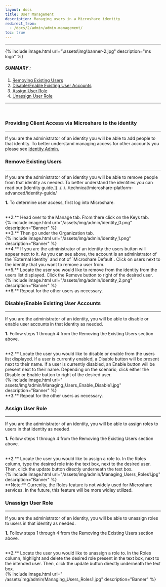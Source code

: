 ```yaml
--- 
layout: docs 
title: User Management  
description: Managing users in a Microshare identity 
redirect_from: 
  - /docs/2/admin/admin-management/ 
toc: true 
--- 
```

 
--------------------------------------- 
 
{% include image.html url="\assets\img\banner-2.jpg"  description="ms logo" %} 

##### SUMMARY :  
 
1. [Removing Existing Users](./#removing-existing-users) 
2. [Disable/Enable Existing User Accounts](./#disable/enable-existing-user-accounts) 
3. [Assign User Role](./#assign-user-role) 
4. [Unassign User Role](./#unassign-user-role) 
 
--------------------------------------- 
 
<br> 
 
 
### Providing Client Access via Microshare to the identity 
--------------------------------------- 
 
If you are the administrator of an identity you will be able to add people to that identity. To better understand managing access for other accounts you please see [Identity Admin.](../../../../../identity-admin/) 

 
### Remove Existing Users  
--------------------------------------- 

If you are the administrator of an identity you will be able to remove people from that identity as needed. To better understand the identities you can read our [identity guide.](../../../technical/microshare-platform-advanced/identity-guide/ 

**1.** To determine user access, first log into Microshare.  
 
<br> 
**2.** Head over to the Manage tab. From there click on the Keys tab. 
 
<br> 
{% include image.html url="/assets/img/admin/identity_0.png" description="Banner" %} 
 
<br> 
**3.** Then go under the Organization tab.  
 
<br> 
{% include image.html url="/assets/img/admin/identity_1.png" description="Banner" %} 
 
<br> 
**4.** If you are the administrator of an identity the users button will appear next to it. As you can see above, the account is an administrator of the `External Identity` and not of `Microshare Default`. Click on users next to the identity that you want to remove a user from. 

<br> 
**5.** Locate the user you would like to remove from the identity from the users list displayed. Click the Remove button to right of the desired user.  

<br> 
{% include image.html url="/assets/img/admin/identity_2.png" description="Banner" %} 

<br> 
**6.** Repeat for the other users as necessary. 

 

 

### Disable/Enable Existing User Accounts  
--------------------------------------- 

If you are the administrator of an identity, you will be able to disable or enable user accounts in that identity as needed. 

**1.** Follow steps 1 through 4 from the Removing the Existing Users section above. 

<br> 
**2.** Locate the user you would like to disable or enable from the users list displayed. If a user is currently enabled, a Disable button will be present next to their name. If a user is currently disabled, an Enable button will be present next to their name. Depending on the scenario, click either the Disable or Enable button to right of the desired user. 

<br> 
{% include image.html url=" assets/img/admin/Managing_Users_Enable_Disable1.jpg" description="Banner" %} 

<br> 
**3.** Repeat for the other users as necessary. 

 

 

### Assign User Role  
--------------------------------------- 

If you are the administrator of an identity, you will be able to assign roles to users in that identity as needed. 

**1.** Follow steps 1 through 4 from the Removing the Existing Users section above. 

<br> 
**2.** Locate the user you would like to assign a role to. In the Roles column, type the desired role into the text box, next to the desired user. Then, click the update button directly underneath the text box.  

<br> 
{% include image.html url="/assets/img/admin/Managing_Users_Roles1.jpg" description="Banner" %} 

<br> 
**Note:** Currenlty, the Roles feature is not widely used for Microshare services. In the future, this feature will be more widley utilized. 

 

 

### Unassign User Role 
--------------------------------------- 

If you are the administrator of an identity, you will be able to unassign roles to users in that identity as needed. 

**1.** Follow steps 1 through 4 from the Removing the Existing Users section above. 

<br> 
**2.** Locate the user you would like to unassign a role to. In the Roles column, highlight and delete the desired role present in the text box, next to the intended user. Then, click the update button directly underneath the text box.  

<br> 
{% include image.html url=" /assets/img/admin/Managing_Users_Roles1.jpg" description="Banner" %} 
